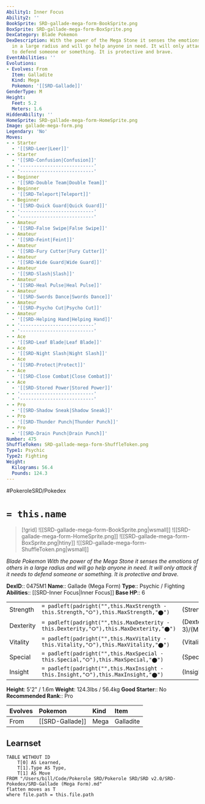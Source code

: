 ```yaml
---
Ability1: Inner Focus
Ability2: ''
BookSprite: SRD-gallade-mega-form-BookSprite.png
BoxSprite: SRD-gallade-mega-form-BoxSprite.png
DexCategory: Blade Pokemon
DexDescription: With the power of the Mega Stone it senses the emotions of others
  in a large radius and will go help anyone in need. It will only attack if it needs
  to defend someone or something. It is protective and brave.
EventAbilities: ''
Evolutions:
- Evolves: From
  Item: Galladite
  Kind: Mega
  Pokemon: '[[SRD-Gallade]]'
GenderType: M
Height:
  Feet: 5.2
  Meters: 1.6
HiddenAbility: ''
HomeSprite: SRD-gallade-mega-form-HomeSprite.png
Image: gallade-mega-form.png
Legendary: 'No'
Moves:
- - Starter
  - '[[SRD-Leer|Leer]]'
- - Starter
  - '[[SRD-Confusion|Confusion]]'
- - '---------------------------'
  - '---------------------------'
- - Beginner
  - '[[SRD-Double Team|Double Team]]'
- - Beginner
  - '[[SRD-Teleport|Teleport]]'
- - Beginner
  - '[[SRD-Quick Guard|Quick Guard]]'
- - '---------------------------'
  - '---------------------------'
- - Amateur
  - '[[SRD-False Swipe|False Swipe]]'
- - Amateur
  - '[[SRD-Feint|Feint]]'
- - Amateur
  - '[[SRD-Fury Cutter|Fury Cutter]]'
- - Amateur
  - '[[SRD-Wide Guard|Wide Guard]]'
- - Amateur
  - '[[SRD-Slash|Slash]]'
- - Amateur
  - '[[SRD-Heal Pulse|Heal Pulse]]'
- - Amateur
  - '[[SRD-Swords Dance|Swords Dance]]'
- - Amateur
  - '[[SRD-Psycho Cut|Psycho Cut]]'
- - Amateur
  - '[[SRD-Helping Hand|Helping Hand]]'
- - '---------------------------'
  - '---------------------------'
- - Ace
  - '[[SRD-Leaf Blade|Leaf Blade]]'
- - Ace
  - '[[SRD-Night Slash|Night Slash]]'
- - Ace
  - '[[SRD-Protect|Protect]]'
- - Ace
  - '[[SRD-Close Combat|Close Combat]]'
- - Ace
  - '[[SRD-Stored Power|Stored Power]]'
- - '---------------------------'
  - '---------------------------'
- - Pro
  - '[[SRD-Shadow Sneak|Shadow Sneak]]'
- - Pro
  - '[[SRD-Thunder Punch|Thunder Punch]]'
- - Pro
  - '[[SRD-Drain Punch|Drain Punch]]'
Number: 475
ShuffleToken: SRD-gallade-mega-form-ShuffleToken.png
Type1: Psychic
Type2: Fighting
Weight:
  Kilograms: 56.4
  Pounds: 124.3
---
```


#PokeroleSRD/Pokedex

# `= this.name`

> [!grid]
> ![[SRD-gallade-mega-form-BookSprite.png|wsmall]]
> ![[SRD-gallade-mega-form-HomeSprite.png]]
> ![[SRD-gallade-mega-form-BoxSprite.png|htiny]]
> ![[SRD-gallade-mega-form-ShuffleToken.png|wsmall]]


*Blade Pokemon*
*With the power of the Mega Stone it senses the emotions of others in a large radius and will go help anyone in need. It will only attack if it needs to defend someone or something. It is protective and brave.*

**DexID**:: 0475M1
**Name**:: Gallade (Mega Form)
**Type**:: Psychic / Fighting
**Abilities**:: [[SRD-Inner Focus|Inner Focus]]
**Base HP**:: 6

|           |                                                                                        |                                          |
| --------- | -------------------------------------------------------------------------------------- | ---------------------------------------- |
| Strength  | `= padleft(padright("",this.MaxStrength - this.Strength,"⭘"),this.MaxStrength,"⬤")`    | (Strength::4)/(MaxStrength::8)   |
| Dexterity | `= padleft(padright("",this.MaxDexterity - this.Dexterity,"⭘"),this.MaxDexterity,"⬤")` | (Dexterity:: 3)/(MaxDexterity::6) |
| Vitality  | `= padleft(padright("",this.MaxVitality - this.Vitality,"⭘"),this.MaxVitality,"⬤")`    | (Vitality::3)/(MaxVitality::6)   |
| Special   | `= padleft(padright("",this.MaxSpecial - this.Special,"⭘"),this.MaxSpecial,"⬤")`       | (Special::2)/(MaxSpecial::4)     |
| Insight   | `= padleft(padright("",this.MaxInsight - this.Insight,"⭘"),this.MaxInsight,"⬤")`       | (Insight::3)/(MaxInsight::6)     |

**Height**: 5'2" / 1.6m
**Weight**: 124.3lbs / 56.4kg
**Good Starter**:: No
**Recommended Rank**:: Pro

| Evolves   | Pokemon         | Kind   | Item      |
|:----------|:----------------|:-------|:----------|
| From      | [[SRD-Gallade]] | Mega   | Galladite |

## Learnset

```dataview
TABLE WITHOUT ID
    T[0] AS Learned,
    T[1].Type AS Type,
    T[1] AS Move
FROM "/Users/bill/Code/Pokerole SRD/Pokerole SRD/SRD v2.0/SRD-Pokedex/SRD-Gallade (Mega Form).md"
flatten moves as T
where file.path = this.file.path
```
